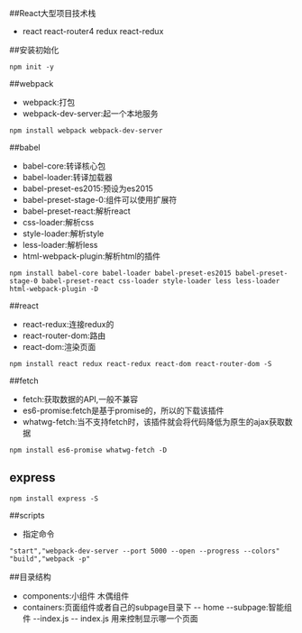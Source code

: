 ##React大型项目技术栈
- react react-router4 redux react-redux

##安装初始化
```
npm init -y
```

##webpack
- webpack:打包
- webpack-dev-server:起一个本地服务
```
npm install webpack webpack-dev-server
```

##babel
- babel-core:转译核心包
- babel-loader:转译加载器
- babel-preset-es2015:预设为es2015
- babel-preset-stage-0:组件可以使用扩展符
- babel-preset-react:解析react
- css-loader:解析css
- style-loader:解析style
- less-loader:解析less
- html-webpack-plugin:解析html的插件
```
npm install babel-core babel-loader babel-preset-es2015 babel-preset-stage-0 babel-preset-react css-loader style-loader less less-loader html-webpack-plugin -D
```
##react
- react-redux:连接redux的
- react-router-dom:路由
- react-dom:渲染页面
```
npm install react redux react-redux react-dom react-router-dom -S
```
##fetch
- fetch:获取数据的API,一般不兼容
- es6-promise:fetch是基于promise的，所以的下载该插件
- whatwg-fetch:当不支持fetch时，该插件就会将代码降低为原生的ajax获取数据
```
npm install es6-promise whatwg-fetch -D
```
## express
```
npm install express -S
```
##scripts
- 指定命令
```
"start","webpack-dev-server --port 5000 --open --progress --colors"
"build","webpack -p"
```
##目录结构
- components:小组件 木偶组件
- containers:页面组件或者自己的subpage目录下
 -- home
   --subpage:智能组件
   --index.js
-- index.js 用来控制显示哪一个页面
